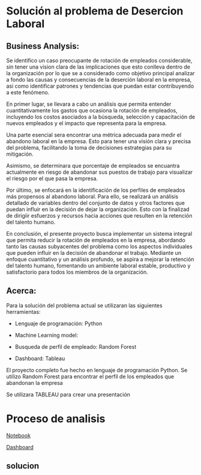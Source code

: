 # Solución al problema de Desercion Laboral

## Business Analysis:
Se identifico un caso preocupante de rotación de empleados considerable, sin tener una vision clara de las implicaciones que esto conlleva dentro de la organización por lo que se a considerado como objetivo principal analizar a fondo las causas y consecuencias de la deserción laboral en la empresa, asi como identificar patrones y tendencias que puedan estar contribuyendo a este fenómeno. 

En primer lugar, se llevara a cabo un análisis que permita entender cuantitativamente los gastos que ocasiona la rotación de empleados, incluyendo los costos asociados a la búsqueda, selección y capacitación de nuevos empleados y el impacto que representa para la empresa.

Una parte esencial sera encontrar una métrica adecuada para medir el abandono laboral en la empresa. Esto para tener una visión  clara y precisa del problema, facilitando la toma de decisiones estrategias para su mitigación.

Asimismo, se determinara que porcentaje de empleados se encuantra actualmente en riesgo de abandonar sus puestos de trabajo para visualizar el riesgo por el que pasa la empresa.

Por último, se enfocará en la identificación de los perfiles de empleados más propensos al abandono laboral. Para ello, se realizará un análisis detallado de variables dentro del conjunto de datos y otros factores que puedan influir en la decisión de dejar la organización. Esto con la finalizad de dirigiir esfuerzos y recursos hacia acciones que resulten en la retención del talento humano.

En conclusión, el presente proyecto busca implementar un sistema integral que permita reducir la rotación de empleados en la empresa, abordando tanto las causas subyacentes del problema como los aspectos individuales que pueden influir en la decisión de abandonar el trabajo. Mediante un enfoque cuantitativo y un análisis profundo, se aspira a mejorar la retención del talento humano, fomentando un ambiente laboral estable, productivo y satisfactorio para todos los miembros de la organización.


## Acerca:
Para la solución del problema actual se utilizaran las siguientes herramientas:
- Lenguaje de programación: Python
  
- Machine Learning model:
  
- Busqueda de perfil de empleado: Random Forest
  
- Dashboard: Tableau

El proyecto completo fue hecho en lenguaje de programación Python. Se utilizo Random Forest para encontrar el perfil de los empleados que abandonan la empresa 

Se utilizara TABLEAU para crear una presentación 

# Proceso de analisis
[Notebook](https://colab.research.google.com/drive/1GAj6cuPgsOT-7OtdXyYUK9M_P1rYYlVg?usp=sharing)


[Dashboard](https://public.tableau.com/views/Dashboard-Desercinlaboral/Dashboard1?:language=es-ES&publish=yes&:display_count=n&:origin=viz_share_link)



## solucion





